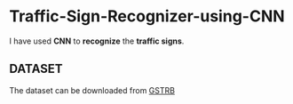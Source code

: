 # Traffic-Sign-Recognizer-using-CNN
I have used **CNN** to **recognize** the **traffic signs**.
## DATASET
The dataset can be downloaded from [GSTRB](http://benchmark.ini.rub.de/Dataset/GTSRB_Final_Training_Images.zip) 

